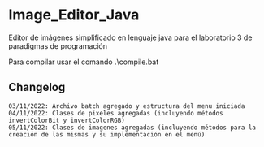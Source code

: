 # Image_Editor_Java
Editor de imágenes simplificado en lenguaje java para el laboratorio 3 de paradigmas de programación

Para compilar usar el comando .\compile.bat


## Changelog
    03/11/2022: Archivo batch agregado y estructura del menu iniciada
    04/11/2022: Clases de pixeles agregadas (incluyendo métodos invertColorBit y invertColorRGB)
    05/11/2022: Clases de imagenes agregadas (incluyendo métodos para la creación de las mismas y su implementación en el menú)